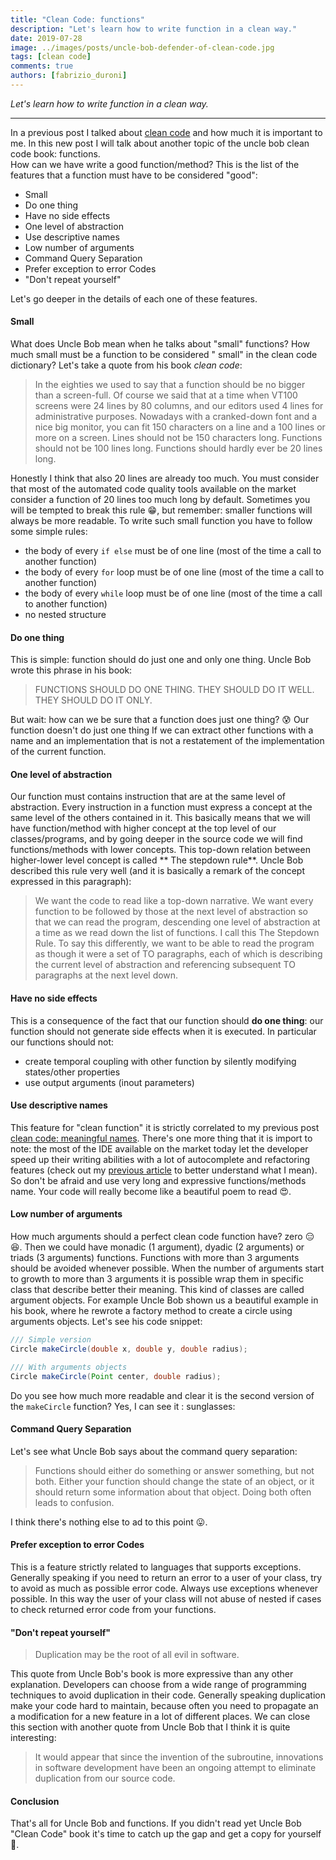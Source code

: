 ```yaml
---
title: "Clean Code: functions"
description: "Let's learn how to write function in a clean way."
date: 2019-07-28 
image: ../images/posts/uncle-bob-defender-of-clean-code.jpg 
tags: [clean code]
comments: true
authors: [fabrizio_duroni]
---
```


*Let's learn how to write function in a clean way.*

---

In a previous post I talked about [clean code](/2018/04/25/clean-code-objects-data-structures-law-demeter/) and how
much it is important to me. In this new post I will talk about another topic of the uncle bob clean code book:
functions.  
How can we have write a good function/method? This is the list of the features that a function must have to be
considered "good":

* Small
* Do one thing
* Have no side effects
* One level of abstraction
* Use descriptive names
* Low number of arguments
* Command Query Separation
* Prefer exception to error Codes
* "Don't repeat yourself"

Let's go deeper in the details of each one of these features.

#### **Small**

What does Uncle Bob mean when he talks about "small" functions? How much small must be a function to be considered "
small" in the clean code dictionary? Let's take a quote from his book *clean code*:

> In the eighties we used to say that a function should be no bigger than a screen-full. Of course we said that at a time when VT100 screens were 24 lines by 80 columns, and our editors used 4 lines for administrative purposes. Nowadays with a cranked-down font and a nice big monitor, you can fit 150 characters on a line and a 100 lines or more on a screen. Lines should not be 150 characters long. Functions should not be 100 lines long. Functions should hardly ever be 20 lines long.

Honestly I think that also 20 lines are already too much. You must consider that most of the automated code quality
tools available on the market consider a function of 20 lines too much long by default. Sometimes you will be tempted to
break this rule :grin:, but remember: smaller functions will always be more readable. To write such small function you
have to follow some simple rules:

* the body of every `if else` must be of one line (most of the time a call to another function)
* the body of every `for` loop must be of one line (most of the time a call to another function)
* the body of every `while` loop must be of one line (most of the time a call to another function)
* no nested structure

#### **Do one thing**

This is simple: function should do just one and only one thing. Uncle Bob wrote this phrase in his book:

> FUNCTIONS SHOULD DO ONE THING. THEY SHOULD DO IT WELL. THEY SHOULD DO IT ONLY.

But wait: how can we be sure that a function does just one thing? :cold_sweat: Our function doesn't do just one thing If
we can extract other functions with a name and an implementation that is not a restatement of the implementation of the
current function.

#### **One level of abstraction**

Our function must contains instruction that are at the same level of abstraction. Every instruction in a function must
express a concept at the same level of the others contained in it. This basically means that we will have
function/method with higher concept at the top level of our classes/programs, and by going deeper in the source code we
will find functions/methods with lower concepts. This top-down relation between higher-lower level concept is called **
The stepdown rule**. Uncle Bob described this rule very well (and it is basically a remark of the concept expressed in
this paragraph):

> We want the code to read like a top-down narrative. We want every function to be followed by those at the next level of abstraction so that we can read the program, descending one level of abstraction at a time as we read down the list of functions. I call this The Stepdown Rule. To say this differently, we want to be able to read the program as though it were a set of TO paragraphs, each of which is describing the current level of abstraction and referencing subsequent TO paragraphs at the next level down.

#### **Have no side effects**

This is a consequence of the fact that our function should **do one thing**: our function should not generate side
effects when it is executed. In particular our functions should not:

* create temporal coupling with other function by silently modifying states/other properties
* use output arguments (inout parameters)

#### **Use descriptive names**

This feature for "clean function" it is strictly correlated to my previous
post [clean code: meaningful names](/2017/09/11/clean-code-meaningful-names/ "clean code meaningful names"). There's
one more thing that it is import to note: the most of the IDE available on the market today let the developer speed up
their writing abilities with a lot of autocomplete and refactoring features (check out
my [previous article](/2018/01/16/ide-refactoring-android-studio-xcode-appcode-webstorm-jetbrains/ "xcode android studio refactoring")
to better understand what I mean). So don't be afraid and use very long and expressive functions/methods name. Your code
will really become like a beautiful poem to read :heart_eyes:.

#### **Low number of arguments**

How much arguments should a perfect clean code function have? zero :expressionless::laughing:. Then we could have
monadic (1 argument), dyadic (2 arguments) or triads (3 arguments) functions. Functions with more than 3 arguments
should be avoided whenever possible. When the number of arguments start to growth to more than 3 arguments it is
possible wrap them in specific class that describe better their meaning. This kind of classes are called argument
objects. For example Uncle Bob shown us a beautiful example in his book, where he rewrote a factory method to create a
circle using arguments objects. Let's see his code snippet:

```java
/// Simple version
Circle makeCircle(double x, double y, double radius);

/// With arguments objects
Circle makeCircle(Point center, double radius);
```  

Do you see how much more readable and clear it is the second version of the `makeCircle` function? Yes, I can see it :
sunglasses:

#### **Command Query Separation**

Let's see what Uncle Bob says about the command query separation:

> Functions should either do something or answer something, but not both. Either your function should change the state of an object, or it should return some information about that object. Doing both often leads to confusion.

I think there's nothing else to ad to this point :stuck_out_tongue:.

#### **Prefer exception to error Codes**

This is a feature strictly related to languages that supports exceptions. Generally speaking if you need to return an
error to a user of your class, try to avoid as much as possible error code. Always use exceptions whenever possible. In
this way the user of your class will not abuse of nested if cases to check returned error code from your functions.

#### **"Don't repeat yourself"**

> Duplication may be the root of all evil in software.

This quote from Uncle Bob's book is more expressive than any other explanation. Developers can choose from a wide range
of programming techniques to avoid duplication in their code. Generally speaking duplication make your code hard to
maintain, because often you need to propagate an a modification for a new feature in a lot of different places. We can
close this section with another quote from Uncle Bob that I think it is quite interesting:

> It would appear that since the invention of the subroutine, innovations in software development have been an ongoing attempt to eliminate duplication from our source code.

#### **Conclusion**

That's all for Uncle Bob and functions. If you didn't read yet Uncle Bob "Clean Code" book it's time to catch up the gap
and get a copy for yourself :sparkling_heart:.
